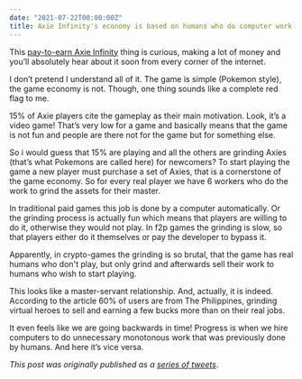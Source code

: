 ```yaml
---
date: "2021-07-22T00:00:00Z"
title: Axie Infinity's economy is based on humans who do computer work
---
```


This [pay-to-earn Axie Infinity](https://www.notboring.co/p/infinity-revenue-infinity-possibilities) thing is curious, making a lot of money and you’ll absolutely hear about it soon from every corner of the internet.

I don’t pretend I understand all of it. The game is simple (Pokemon style), the game economy is not. Though, one thing sounds like a complete red flag to me.

15% of Axie players cite the gameplay as their main motivation. Look, it’s a video game! That’s very low for a game and basically means that the game is not fun and people are there not for the game but for something else.

So i would guess that 15% are playing and all the others are grinding Axies (that’s what Pokemons are called here) for newcomers? To start playing the game a new player must purchase a set of Axies, that is a cornerstone of the game economy. So for every real player we have 6 workers who do the work to grind the assets for their master.

In traditional paid games this job is done by a computer automatically. Or the grinding process is actually fun which means that players are willing to do it, otherwise they would not play. In f2p games the grinding is slow, so that players either do it themselves or pay the developer to bypass it.

Apparently, in crypto-games the grinding is so brutal, that the game has real humans who don't play, but only grind and afterwards sell their work to humans who wish to start playing.

This looks like a master-servant relationship. And, actually, it is indeed. According to the article 60% of users are from The Philippines, grinding virtual heroes to sell and earning a few bucks more than on their real jobs.

It even feels like we are going backwards in time! Progress is when we hire computers to do unnecessary monotonous work that was previously done by humans. And here it’s vice versa.

_This post was originally published as a [series of tweets](https://twitter.com/accujazz/status/1418097138106568704)_.